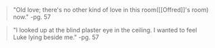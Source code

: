 >"Old love; there's no other kind of love in this room([[Offred]]'s room) now."
>-pg. 57

>"I looked up at the blind plaster eye in the ceiling. I wanted to feel Luke lying beside me."
>-pg. 57

